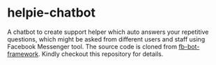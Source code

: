 # helpie-chatbot

A chatbot to create support helper which auto answers your repetitive questions, which might be asked from different users and staff using Facebook Messenger tool. The source code is cloned from [fb-bot-framework](https://github.com/keplerlab/fb-bot-framework). Kindly checkout this repository for details.
